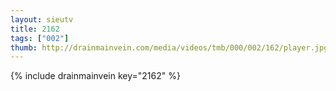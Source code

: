 ```yaml
--- 
layout: sieutv
title: 2162
tags: ["002"]
thumb: http://drainmainvein.com/media/videos/tmb/000/002/162/player.jpg
---
```

{% include drainmainvein key="2162" %} 
